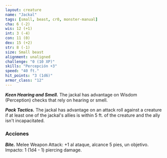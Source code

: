 ```yaml
---
layout: creature
name: "Jackal"
tags: [small, beast, cr0, monster-manual]
cha: 6 (-2)
wis: 12 (+1)
int: 3 (-4)
con: 11 (0)
dex: 15 (+2)
str: 8 (-1)
size: Small beast
alignment: unaligned
challenge: "0 (10 XP)"
skills: "Percepción +3"
speed: "40 ft."
hit_points: "3 (1d6)"
armor_class: "12"
---
```


***Keen Hearing and Smell.*** The jackal has advantage on Wisdom (Perception) checks that rely on hearing or smell.

***Pack Tactics.*** The jackal has advantage on an attack roll against a creature if at least one of the jackal's allies is within 5 ft. of the creature and the ally isn't incapacitated.

### Acciones

***Bite.*** Melee Weapon Attack: +1 al ataque, alcance 5 pies, un objetivo. Impacto: 1 (1d4 - 1) piercing damage.